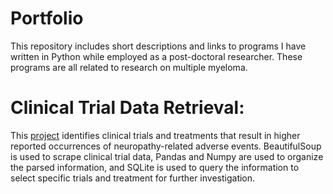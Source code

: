 # Portfolio
This repository includes short descriptions and links to programs I have written in Python while employed as a post-doctoral researcher.  These programs are all related to research on multiple myeloma.  


# Clinical Trial Data Retrieval:
This [project](https://github.com/NBlixt/Portfolio/blob/master/Clinical%20Trial%20Data%20Retrieval/README.md) identifies clinical trials and treatments that result in higher reported occurrences of neuropathy-related adverse events.  BeautifulSoup is used to scrape clinical trial data, Pandas and Numpy are used to organize the parsed information, and SQLite is used to query the information to select specific trials and treatment for further investigation.  
